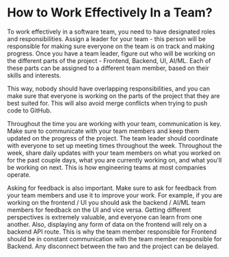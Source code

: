 # How to Work Effectively In a Team?
To work effectively in a software team, you need to have designated roles and responsibilities. Assign a leader for your team - this person will be responsible for making sure everyone on the team is on track and making progress. Once you have a team leader, figure out who will be working on the different parts of the project - Frontend, Backend, UI, AI/ML. Each of these parts can be assigned to a different team member, based on their skills and interests.

This way, nobody should have overlapping responsibilities, and you can make sure that everyone is working on the parts of the project that they are best suited for. This will also avoid merge conflicts when trying to push code to GitHub.

Throughout the time you are working with your team, communication is key. Make sure to communicate with your team members and keep them updated on the progress of the project. The team leader should coordinate with everyone to set up meeting times throughout the week. Throughout the week, share daily updates with your team members on what you worked on for the past couple days, what you are currently working on, and what you'll be working on next. This is how engineering teams at most companies operate.

Asking for feedback is also important. Make sure to ask for feedback from your team members and use it to improve your work. For example, if you are working on the frontend / UI you should ask the backend / AI/ML team members for feedback on the UI and vice versa. Getting different perspectives is extremely valuable, and everyone can learn from one another. Also, displaying any form of data on the frontend will rely on a backend API route. This is why the team member responsible for Frontend should be in constant communication with the team member responsible for Backend. Any disconnect between the two and the project can be delayed.
